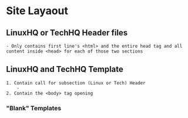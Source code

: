 # Site Layaout

## LinuxHQ or TechHQ Header files

    - Only contains first line's <html> and the entire head tag and all content inside <head> for each of those two sections 

## LinuxHQ and TechHQ Template

    1. Contain call for subsection (Linux or Tech) Header 
        - 
    2. Contain the <body> tag opening 

### "Blank" Templates
